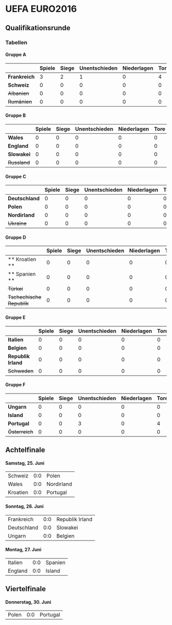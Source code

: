 # UEFA EURO2016

## Qualifikationsrunde

### Tabellen

#### Gruppe A
|                           | Spiele | Siege | Unentschieden | Niederlagen | Tore | Gegentore | Tordifferenz | Punkte |
| ------------------------- | ------ | ----- | ------------- | ----------- | ---- | --------- | ------------ | ------ |
| **Frankreich**            |      3 |     2 |             1 |           0 |    4 |         1 |            3 |  **7** |
| **Schweiz**               |      0 |     0 |             0 |           0 |    0 |         0 |            0 |  **0** |
| ~~Albanien~~              |      0 |     0 |             0 |           0 |    0 |         0 |            0 |  **0** |
| ~~Rumänien~~              |      0 |     0 |             0 |           0 |    0 |         0 |            0 |  **0** |

#### Gruppe B
|                           | Spiele | Siege | Unentschieden | Niederlagen | Tore | Gegentore | Tordifferenz | Punkte |
| ------------------------- | ------ | ----- | ------------- | ----------- | ---- | --------- | ------------ | ------ |
| **Wales**                 |      0 |     0 |             0 |           0 |    0 |         0 |            0 |  **0** |
| **England**               |      0 |     0 |             0 |           0 |    0 |         0 |            0 |  **0** |
| **Slowakei**              |      0 |     0 |             0 |           0 |    0 |         0 |            0 |  **0** |
| ~~Russland~~              |      0 |     0 |             0 |           0 |    0 |         0 |            0 |  **0** |

#### Gruppe C
|                           | Spiele | Siege | Unentschieden | Niederlagen | Tore | Gegentore | Tordifferenz | Punkte |
| ------------------------- | ------ | ----- | ------------- | ----------- | ---- | --------- | ------------ | ------ |
| **Deutschland**           |      0 |     0 |             0 |           0 |    0 |         0 |            0 |  **0** |
| **Polen**                 |      0 |     0 |             0 |           0 |    0 |         0 |            0 |  **0** |
| **Nordirland**            |      0 |     0 |             0 |           0 |    0 |         0 |            0 |  **0** |
| ~~Ukraine~~               |      0 |     0 |             0 |           0 |    0 |         0 |            0 |  **0** |

#### Gruppe D
|                           | Spiele | Siege | Unentschieden | Niederlagen | Tore | Gegentore | Tordifferenz | Punkte |
| ------------------------- | ------ | ----- | ------------- | ----------- | ---- | --------- | ------------ | ------ |
| ** Kroatien **            |      0 |     0 |             0 |           0 |    0 |         0 |            0 |  **0** |
| ** Spanien **             |      0 |     0 |             0 |           0 |    0 |         0 |            0 |  **0** |
| ~~Türkei~~                |      0 |     0 |             0 |           0 |    0 |         0 |            0 |  **0** |
| ~~Tschechische Republik~~ |      0 |     0 |             0 |           0 |    0 |         0 |            0 |  **0** |

#### Gruppe E
|                           | Spiele | Siege | Unentschieden | Niederlagen | Tore | Gegentore | Tordifferenz | Punkte |
| ------------------------- | ------ | ----- | ------------- | ----------- | ---- | --------- | ------------ | ------ |
| **Italien**               |      0 |     0 |             0 |           0 |    0 |         0 |            0 |  **0** |
| **Belgien**               |      0 |     0 |             0 |           0 |    0 |         0 |            0 |  **0** |
| **Republik Irland**       |      0 |     0 |             0 |           0 |    0 |         0 |            0 |  **0** |
| ~~Schweden~~              |      0 |     0 |             0 |           0 |    0 |         0 |            0 |  **0** |

#### Gruppe F
|                           | Spiele | Siege | Unentschieden | Niederlagen | Tore | Gegentore | Tordifferenz | Punkte |
| ------------------------- | ------ | ----- | ------------- | ----------- | ---- | --------- | ------------ | ------ |
| **Ungarn**                |      0 |     0 |             0 |           0 |    0 |         0 |            0 |  **0** |
| **Island**                |      0 |     0 |             0 |           0 |    0 |         0 |            0 |  **0** |
| **Portugal**              |      0 |     0 |             3 |           0 |    4 |         4 |            1 |  **3** |
| ~~Österreich~~            |      0 |     0 |             0 |           0 |    0 |         0 |            0 |  **0** |

## Achtelfinale

#### Samstag, 25. Juni
|   |   |   |
| - | - | - |
| Schweiz | 0:0 | Polen |
| Wales | 0:0 | Nordirland |
| Kroatien | 0:0 | Portugal |

#### Sonntag, 26. Juni
|   |   |   |
| - | - | - |
| Frankreich | 0:0 | Republik Irland |
| Deutschland | 0:0 | Slowakei |
| Ungarn | 0:0 | Belgien |

#### Montag, 27. Juni
|   |   |   |
| - | - | - |
| Italien | 0:0 | Spanien |
| England | 0:0 | Island |

## Viertelfinale

#### Donnerstag, 30. Juni
|   |   |   |
| - | - | - |
| Polen | 0:0 | Portugal |
